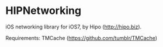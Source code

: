HIPNetworking
=============

iOS networking library for iOS7, by Hipo (http://hipo.biz).

Requirements: TMCache (https://github.com/tumblr/TMCache)
